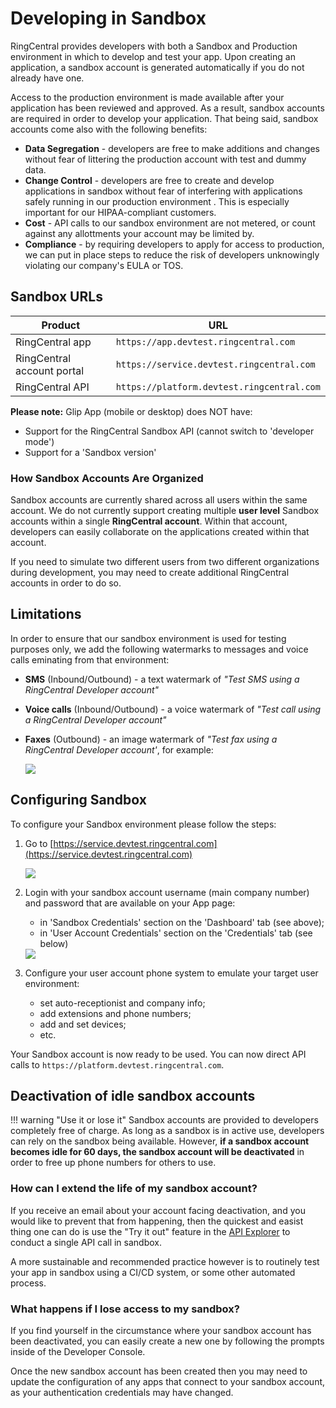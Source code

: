 # Developing in Sandbox

RingCentral provides developers with both a Sandbox and Production environment in which to develop and test your app. Upon creating an application, a sandbox account is generated automatically if you do not already have one.

Access to the production environment is made available after your application has been reviewed and approved. As a result, sandbox accounts are required in order to develop your application. That being said, sandbox accounts come also with the following benefits:

* **Data Segregation** - developers are free to make additions and changes without fear of littering the production account with test and dummy data.
* **Change Control** - developers are free to create and develop applications in sandbox without fear of interfering with applications safely running in our production environment . This is especially important for our HIPAA-compliant customers.
* **Cost** - API calls to our sandbox environment are not metered, or count against any allottments your account may be limited by.
* **Compliance** - by requiring developers to apply for access to production, we can put in place steps to reduce the risk of developers unknowingly violating our company's EULA or TOS.

## Sandbox URLs

Product | URL |
|--------|-----|
| RingCentral app | `https://app.devtest.ringcentral.com` |
| RingCentral account portal | `https://service.devtest.ringcentral.com` |
| RingCentral API | `https://platform.devtest.ringcentral.com` |

**Please note:** Glip App (mobile or desktop) does NOT have:

* Support for the RingCentral Sandbox API (cannot switch to 'developer mode')
* Support for a 'Sandbox version'

### How Sandbox Accounts Are Organized

Sandbox accounts are currently shared across all users within the same account. We do not currently support creating multiple **user level** Sandbox accounts within a single **RingCentral account**. Within that account, developers can easily collaborate on the applications created within that account.

If you need to simulate two different users from two different organizations during development, you may need to create additional RingCentral accounts in order to do so. 

##  Limitations

In order to ensure that our sandbox environment is used for testing purposes only, we add the following watermarks to messages and voice calls eminating from that environment:

* **SMS** (Inbound/Outbound) - a text watermark of *"Test SMS using a RingCentral Developer account"*

* **Voice calls** (Inbound/Outbound) - a voice watermark of *"Test call using a RingCentral Developer account"*

* **Faxes** (Outbound) - an image watermark of *"Test fax using a RingCentral Developer account'*, for example:

    <img src="../../img/fax-watermark.png" class="img-fluid">
    
## Configuring Sandbox

To configure your Sandbox environment please follow the steps:

1. Go to [https://service.devtest.ringcentral.com](https://service.devtest.ringcentral.com)

    <img src="../../img/my-app-created.png" class="img-fluid">

2. Login with your sandbox account username (main company number) and password that are available on your App page:

    * in 'Sandbox Credentials' section on the 'Dashboard' tab (see above);
    * in 'User Account Credentials' section on the 'Credentials' tab (see below)

    <img src="../../img/app-credentials.png" class="img-fluid">

3. Configure your user account phone system to emulate your target user environment:

    * set auto-receptionist and company info;
    * add extensions and phone numbers;
    * add and set devices;
    * etc.

Your Sandbox account is now ready to be used. You can now direct API calls to `https://platform.devtest.ringcentral.com`.

## Deactivation of idle sandbox accounts

!!! warning "Use it or lose it"
    Sandbox accounts are provided to developers completely free of charge. As long as a sandbox is in active use, developers can rely on the sandbox being available. However, **if a sandbox account becomes idle for 60 days, the sandbox account will be deactivated** in order to free up phone numbers for others to use. 

### How can I extend the life of my sandbox account?

If you receive an email about your account facing deactivation, and you would like to prevent that from happening, then the quickest and easist thing one can do is use the "Try it out" feature in the [API Explorer](https://developer.ringcentral.com/api-reference) to conduct a single API call in sandbox. 

A more sustainable and recommended practice however is to routinely test your app in sandbox using a CI/CD system, or some other automated process. 

### What happens if I lose access to my sandbox?

If you find yourself in the circumstance where your sandbox account has been deactivated, you can easily create a new one by following the prompts inside of the Developer Console. 

Once the new sandbox account has been created then you may need to update the configuration of any apps that connect to your sandbox account, as your authentication credentials may have changed. 

